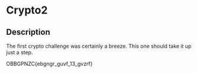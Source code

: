 # Crypto2

## Description

The first crypto challenge was certainly a breeze. This one should take it up just a step.

OBBGPNZC{ebgngr_guvf_13_gvzrf}
